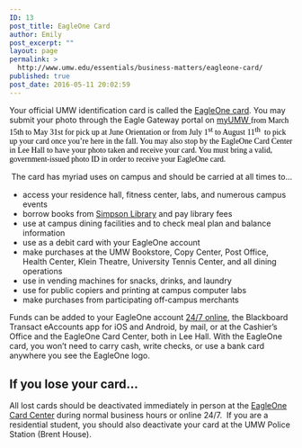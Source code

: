 ```yaml
---
ID: 13
post_title: EagleOne Card
author: Emily
post_excerpt: ""
layout: page
permalink: >
  http://www.umw.edu/essentials/business-matters/eagleone-card/
published: true
post_date: 2016-05-11 20:02:59
---
```

Your official UMW identification card is called the <a href="http://adminfinance.umw.edu/eagleone/attention-incoming-freshman-and-transfers/">EagleOne card</a>. You may submit your photo through the Eagle Gateway portal on <a href="https://banner.umw.edu/ssomanager/c/SSB?pkg=umw_id_photo.p_display_channel">myUMW </a><span style="font-family: 'Georgia',serif"><span style="color: #000000">from March 15th to May 31st for pick up at June Orientation or from July 1<sup><span style="font-size: small">st</span></sup></span><span style="color: #000000"> to August 11</span><sup><span style="color: #000000;font-size: small">th</span></sup><span style="color: #000000">  to pick up your card once you’re here in the fall. You may also stop by the EagleOne Card Center in Lee Hall to have your photo taken and receive your card. You must bring a valid, government-issued photo ID in order to receive your EagleOne card.</span></span>

<span style="color: #1f497d;font-family: 'Georgia',serif"> </span>The card has myriad uses on campus and should be carried at all times to...
<ul>
 	<li>access your residence hall, fitness center, labs, and numerous campus events</li>
 	<li>borrow books from <a href="http://libraries.umw.edu/">Simpson Library</a> and pay library fees</li>
 	<li>use at campus dining facilities and to check meal plan and balance information</li>
 	<li>use as a debit card with your EagleOne account</li>
 	<li>make purchases at the UMW Bookstore, Copy Center, Post Office, Health Center, Klein Theatre, University Tennis Center, and all dining operations</li>
 	<li>use in vending machines for snacks, drinks, and laundry</li>
 	<li>use for public copiers and printing at campus computer labs</li>
 	<li>make purchases from participating off-campus merchants</li>
</ul>
Funds can be added to your EagleOne account <a href="https://eagleone-sp.blackboard.com/eaccounts/AnonymousHome.aspx">24/7 online</a>, the Blackboard Transact eAccounts app for iOS and Android, by mail, or at the Cashier’s Office and the EagleOne Card Center, both in Lee Hall. With the EagleOne card, you won’t need to carry cash, write checks, or use a bank card anywhere you see the EagleOne logo.
<h2>If you lose your card…</h2>
All lost cards should be deactivated immediately in person at the <a href="http://adminfinance.umw.edu/eagleone/card-replacements/">EagleOne Card Center</a> during normal business hours or online 24/7.  If you are a residential student, you should also deactivate your card at the UMW Police Station (Brent House).